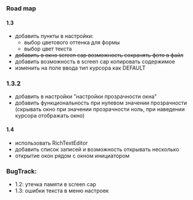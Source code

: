 ### Road map

#### 1.3

- добавить пункты в настройки:
    - выбор цветового оттенка для формы
    - выбор цвет текста
- ~~добавить в окно screen cap возможность сохранять фото в файл~~
- добавить возможность в screen cap копировать содержимое
- изменить на поле ввода тип курсора как DEFAULT

### 1.3.2

- добавить в настройки "настройки прозрачности окна"
- добавить функциональность при нулевом значении прозрачности (скрывать окно при значении прозрачности ноль, при наведении курсора отображать окно)

#### 1.4

- использовать RichTextEditor
- добавить список записей и возможность открывать несколько
- открытие окон рядом с окном инициатором

### BugTrack:

- 1.2: утечка памяти в screen cap
- 1.3: ошибки текста в меню настроек